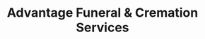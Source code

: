 ---
title: "Advantage Funeral & Cremation Services"
url: /portland/advantage-funeral-and-cremation-services/
shop: funeral directors
---